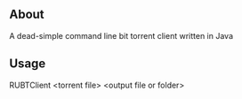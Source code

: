 ## About ##
A dead-simple command line bit torrent client written in Java

## Usage ##
RUBTClient \<torrent file\> \<output file or folder\>

